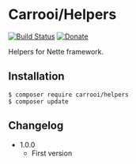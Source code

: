 # Carrooi/Helpers

[![Build Status](https://travis-ci.org/Carrooi/Nette-Helpers.svg?branch=master)](https://travis-ci.org/Carrooi/Nette-Helpers)
[![Donate](http://b.repl.ca/v1/donate-PayPal-brightgreen.png)](https://www.paypal.com/cgi-bin/webscr?cmd=_s-xclick&hosted_button_id=AJVM4JLSEA756)

Helpers for Nette framework.

## Installation

```
$ composer require carrooi/helpers
$ composer update
```

## Changelog

* 1.0.0
	+ First version
